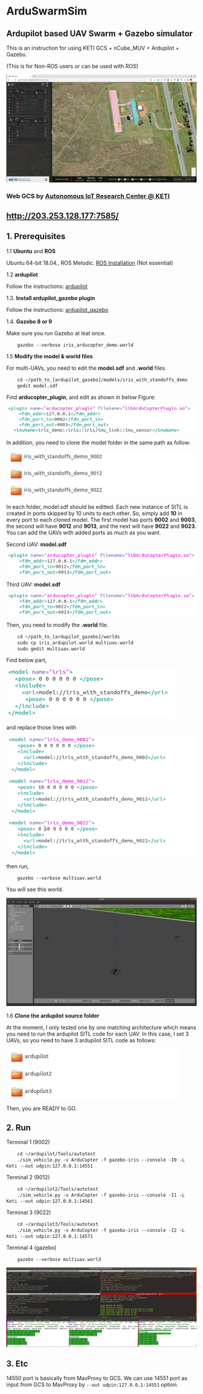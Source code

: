 # ArduSwarmSim
## Ardupilot based UAV Swarm + Gazebo simulator
This is an instruction for using KETI GCS + nCube_MUV + Ardupilot + Gazebo.

(This is for Non-ROS users or can be used with ROS)

![ui](./img/gcs.png)

### Web GCS by [Autonomous IoT Research Center @ KETI](https://github.com/IoTKETI)
## http://203.253.128.177:7585/



## 1. Prerequisites
1.1 **Ubuntu** and **ROS**

Ubuntu 64-bit 18.04., ROS Melodic. [ROS Installation](http://wiki.ros.org/ROS/Installation) (Not essential)


1.2 **ardupilot**

Follow the instructions: [ardupilot](https://github.com/ArduPilot/ardupilot)


1.3. **Install ardupilot_gazebo plugin**

Follow the instructions: [ardupilot_gazebo](https://github.com/SwiftGust/ardupilot_gazebo)


1.4. **Gazebo 8 or 9**

Make sure you run Gazebo at leat once.
```
    gazebo --verbose iris_arducopter_demo.world
```

1.5 **Modify the model & world files**

For multi-UAVs, you need to edit the **model.sdf** and **.world** files.
```
    cd ~/path_to_[ardupilot_gazebo]/models/iris_with_standoffs_demo
    gedit model.sdf
```
Find **arducopter_plugin**, and edit as shown in below Figure:

![ui](./img/model_sdf.png)


In addition, you need to clone the model folder in the same path as follow:

![ui](./img/modellist.png)

In each folder, model.sdf should be editted. Each new instance of SITL is created in ports skipped by 10 units to each other.
So, simply add **10** in every port to each cloned model. The first model has ports **9002** and **9003**, the second will have **9012** and **9013**, and the next will have **9022** and **9023**.
You can add the UAVs with added ports as much as you want.

Second UAV: **model.sdf**

![ui](./img/9012.png)

Third UAV: **model.sdf**

![ui](./img/9022.png)


Then, you need to modify the **.world** file.
```
    cd ~/path_to_[ardupilot_gazebo]/worlds
    sudo cp iris_ardupilot.world multiuav.world
    sudo gedit multiuav.world
```
Find below part,

![ui](./img/beforeworld.png)

and replace those lines with

![ui](./img/afterworld.png)

then run,

```
    gazebo --verbose multiuav.world
```

You will see this world.

![ui](./img/gazebo_world.png)


1.6 **Clone the ardupilot source folder**

At the moment, I only tested one by one matching architecture which means you need to run the ardupilot SITL code for each UAV.
In this case, I set 3 UAVs, so you need to have 3 ardupilot SITL code as follows:

![ui](./img/ardupilot.png)


Then, you are READY to GO.

## 2. Run

Terminal 1 (9002)

```
    cd ~/ardupilot/Tools/autotest
    ./sim_vehicle.py -v ArduCopter -f gazebo-iris --console -I0 -L Keti --out udpin:127.0.0.1:14551
```

Terminal 2 (9012)

```
    cd ~/ardupilot2/Tools/autotest
    ./sim_vehicle.py -v ArduCopter -f gazebo-iris --console -I1 -L Keti --out udpin:127.0.0.1:14561
```

Terminal 3 (9022)

```
    cd ~/ardupilot3/Tools/autotest
    ./sim_vehicle.py -v ArduCopter -f gazebo-iris --console -I2 -L Keti --out udpin:127.0.0.1:14571
```

Terminal 4 (gazebo)

```
    gazebo --verbose multiuav.world
```

![ui](./img/run1.png)


## 3. Etc
14550 port is basically from MavProxy to GCS.
We can use 14551 port as input from GCS to MavProxy by ```--out udpin:127.0.0.1:14551``` option.

##

